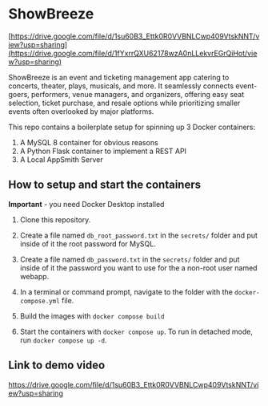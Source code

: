 # ShowBreeze

[https://drive.google.com/file/d/1su60B3_Ettk0R0VVBNLCwp409VtskNNT/view?usp=sharing](https://drive.google.com/file/d/1fYxrrQXU62178wzA0nLLekvrEGrQiHot/view?usp=sharing)

ShowBreeze is an event and ticketing management app catering to concerts, theater, plays, musicals, and more. It seamlessly connects event-goers, performers, venue managers, and organizers, offering easy seat selection, ticket purchase, and resale options while prioritizing smaller events often overlooked by major platforms.

This repo contains a boilerplate setup for spinning up 3 Docker containers: 
1. A MySQL 8 container for obvious reasons
1. A Python Flask container to implement a REST API
1. A Local AppSmith Server

## How to setup and start the containers
**Important** - you need Docker Desktop installed

1. Clone this repository.  
1. Create a file named `db_root_password.txt` in the `secrets/` folder and put inside of it the root password for MySQL. 
1. Create a file named `db_password.txt` in the `secrets/` folder and put inside of it the password you want to use for the a non-root user named webapp. 
1. In a terminal or command prompt, navigate to the folder with the `docker-compose.yml` file.  

1. Build the images with `docker compose build`
1. Start the containers with `docker compose up`.  To run in detached mode, run `docker compose up -d`. 

## Link to demo video

https://drive.google.com/file/d/1su60B3_Ettk0R0VVBNLCwp409VtskNNT/view?usp=sharing



